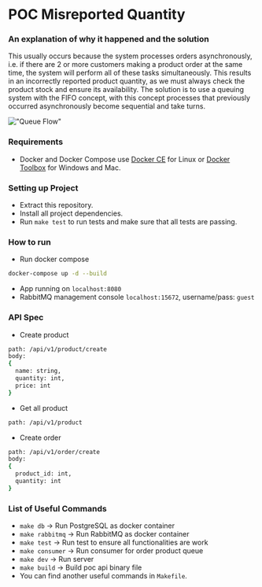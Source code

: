 # POC Misreported Quantity

### An explanation of why it happened and the solution
This usually occurs because the system processes orders asynchronously, i.e. if there are 2 or more customers making a product order at the same time, the system will perform all of these tasks simultaneously. This results in an incorrectly reported product quantity, as we must always check the product stock and ensure its availability. The solution is to use a queuing system with the FIFO concept, with this concept processes that previously occurred asynchronously become sequential and take turns.

!["Queue Flow"](https://i.ibb.co/rF6nBzH/Untitled-Diagram-1.png "Queue Flow")

### Requirements
- Docker and Docker Compose use [Docker CE](https://docs.docker.com/engine/installation) for Linux or [Docker Toolbox](https://www.docker.com/products/docker-toolbox) for Windows and Mac.

### Setting up Project

- Extract this repository.
- Install all project dependencies.
- Run `make test` to run tests and make sure that all tests are passing.

### How to run
- Run docker compose
```bash
docker-compose up -d --build
```
- App running on `localhost:8080`
- RabbitMQ management console `localhost:15672`, username/pass: `guest`

### API Spec
- Create product
```bash
path: /api/v1/product/create
body:
{
  name: string,
  quantity: int,
  price: int
}
```
- Get all product
```bash
path: /api/v1/product
```  

- Create order
```bash
path: /api/v1/order/create
body:
{
  product_id: int,
  quantity: int
}
```
### List of Useful Commands
- `make db` -> Run PostgreSQL as docker container
- `make rabbitmq` -> Run RabbitMQ as docker container
- `make test` -> Run test to ensure all functionalities are work
- `make consumer` -> Run consumer for order product queue
- `make dev` -> Run server
- `make build` -> Build poc api binary file
- You can find another useful commands in `Makefile`.

